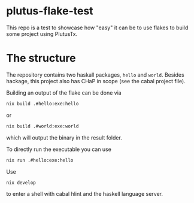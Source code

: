 # plutus-flake-test
This repo is a test to showcase how "easy" it can be to use flakes to build some project using PlutusTx.

# The structure
The repository contains two haskall packages, `hello` and `world`. Besides hackage, this project also has CHaP in scope (see the cabal project file).

Building an output of the flake can be done via
```bash
nix build .#hello:exe:hello
```
or
```bash
nix build .#world:exe:world
```
which will output the binary in the result folder.

To directly run the executable you can use
```bash
nix run .#hello:exe:hello
```
Use
```bash
nix develop
```
to enter a shell with cabal hlint and the haskell language server.